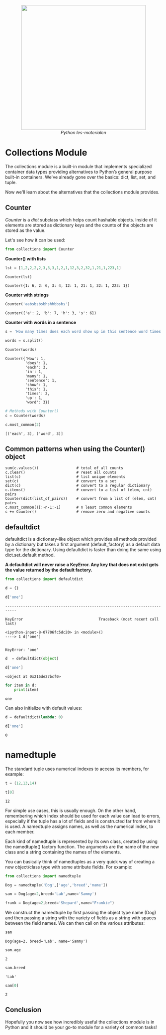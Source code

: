 <center>
    <img src='https://intecbrussel.be/img/logo3.png' width='400px' height='auto'/>
    <br/>
    <em>Python les-materialen</em>
</center>

# Collections Module

The collections module is a built-in module that implements specialized container data types providing alternatives to Python’s general purpose built-in containers. We've already gone over the basics: dict, list, set, and tuple.

Now we'll learn about the alternatives that the collections module provides.

## Counter

*Counter* is a *dict* subclass which helps count hashable objects. Inside of it elements are stored as dictionary keys and the counts of the objects are stored as the value.

Let's see how it can be used:


```python
from collections import Counter
```

**Counter() with lists**


```python
lst = [1,2,2,2,2,3,3,3,1,2,1,12,3,2,32,1,21,1,223,1]

Counter(lst)
```




    Counter({1: 6, 2: 6, 3: 4, 12: 1, 21: 1, 32: 1, 223: 1})



**Counter with strings**


```python
Counter('aabsbsbsbhshhbbsbs')
```




    Counter({'a': 2, 'b': 7, 'h': 3, 's': 6})



**Counter with words in a sentence**


```python
s = 'How many times does each word show up in this sentence word times each each word'

words = s.split()

Counter(words)
```




    Counter({'How': 1,
             'does': 1,
             'each': 3,
             'in': 1,
             'many': 1,
             'sentence': 1,
             'show': 1,
             'this': 1,
             'times': 2,
             'up': 1,
             'word': 3})




```python
# Methods with Counter()
c = Counter(words)

c.most_common(2)
```




    [('each', 3), ('word', 3)]



## Common patterns when using the Counter() object

    sum(c.values())                 # total of all counts
    c.clear()                       # reset all counts
    list(c)                         # list unique elements
    set(c)                          # convert to a set
    dict(c)                         # convert to a regular dictionary
    c.items()                       # convert to a list of (elem, cnt) pairs
    Counter(dict(list_of_pairs))    # convert from a list of (elem, cnt) pairs
    c.most_common()[:-n-1:-1]       # n least common elements
    c += Counter()                  # remove zero and negative counts

## defaultdict

defaultdict is a dictionary-like object which provides all methods provided by a dictionary but takes a first argument (default_factory) as a default data type for the dictionary. Using defaultdict is faster than doing the same using dict.set_default method.

**A defaultdict will never raise a KeyError. Any key that does not exist gets the value returned by the default factory.**


```python
from collections import defaultdict
```


```python
d = {}
```


```python
d['one'] 
```


    ---------------------------------------------------------------------------

    KeyError                                  Traceback (most recent call last)

    <ipython-input-8-07706fc5dc20> in <module>()
    ----> 1 d['one']
    

    KeyError: 'one'



```python
d  = defaultdict(object)
```


```python
d['one'] 
```




    <object at 0x216de27bcf0>




```python
for item in d:
    print(item)
```

    one
    

Can also initialize with default values:


```python
d = defaultdict(lambda: 0)
```


```python
d['one']
```




    0



# namedtuple
The standard tuple uses numerical indexes to access its members, for example:


```python
t = (12,13,14)
```


```python
t[0]
```




    12



For simple use cases, this is usually enough. On the other hand, remembering which index should be used for each value can lead to errors, especially if the tuple has a lot of fields and is constructed far from where it is used. A namedtuple assigns names, as well as the numerical index, to each member. 

Each kind of namedtuple is represented by its own class, created by using the namedtuple() factory function. The arguments are the name of the new class and a string containing the names of the elements.

You can basically think of namedtuples as a very quick way of creating a new object/class type with some attribute fields.
For example:


```python
from collections import namedtuple
```


```python
Dog = namedtuple('Dog',['age','breed','name'])

sam = Dog(age=2,breed='Lab',name='Sammy')

frank = Dog(age=2,breed='Shepard',name="Frankie")
```

We construct the namedtuple by first passing the object type name (Dog) and then passing a string with the variety of fields as a string with spaces between the field names. We can then call on the various attributes:


```python
sam
```




    Dog(age=2, breed='Lab', name='Sammy')




```python
sam.age
```




    2




```python
sam.breed
```




    'Lab'




```python
sam[0]
```




    2



## Conclusion

Hopefully you now see how incredibly useful the collections module is in Python and it should be your go-to module for a variety of common tasks!
